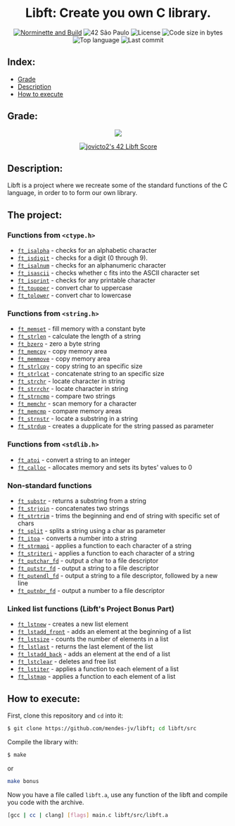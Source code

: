 <div align = center>

# Libft: Create you own C library.

[![Norminette and Build](https://github.com/mendes-jv/libft/actions/workflows/main.yml/badge.svg)](https://github.com/mendes-jv/libft/actions/workflows/main.yml)
![42 São Paulo](https://img.shields.io/badge/42-SP-1E2952)
![License](https://img.shields.io/github/license/mendes-jv/libft?color=dark-green)
![Code size in bytes](https://img.shields.io/github/languages/code-size/mendes-jv/libft?color=dark-green)
![Top language](https://img.shields.io/github/languages/top/mendes-jv/libft?color=dark-green)
![Last commit](https://img.shields.io/github/last-commit/mendes-jv/libft?color=dark-green)

</div>

## Index:

* [Grade](#grade)
* [Description](#description)
* [How to execute](#how-to-execute)

## Grade:

<div align = center>

![](https://game.42sp.org.br/static/assets/achievements/libftm.png)

[![jovicto2's 42 Libft Score](https://badge42.vercel.app/api/v2/clj244ax4006908l8zkjw830s/project/3081696)](https://github.com/JaeSeoKim/badge42)



</div>

## Description:

Libft is a project where we recreate some of the standard functions of the C language, in order to to form our own library.

## The project:

### Functions from `<ctype.h>`

- [`ft_isalpha`](src/ft_isalpha.c)	- checks  for  an  alphabetic  character
- [`ft_isdigit`](src/ft_isdigit.c)	- checks for a digit (0 through 9).
- [`ft_isalnum`](src/ft_isalnum.c)	- checks for an alphanumeric character
- [`ft_isascii`](src/ft_isascii.c)	- checks whether c fits into the ASCII character set
- [`ft_isprint`](src/ft_isprint.c)	- checks for any printable character
- [`ft_toupper`](src/ft_toupper.c)	- convert char to uppercase
- [`ft_tolower`](src/ft_tolower.c)	- convert char to lowercase

### Functions from `<string.h>`

- [`ft_memset`](src/ft_memset.c)	- fill memory with a constant byte
- [`ft_strlen`](src/ft_strlen.c)	- calculate the length of a string
- [`ft_bzero`](src/ft_bzero.c)	- zero a byte string
- [`ft_memcpy`](src/ft_memcpy.c)	- copy memory area
- [`ft_memmove`](src/ft_memmove.c)	- copy memory area
- [`ft_strlcpy`](src/ft_strlcpy.c)	- copy string to an specific size
- [`ft_strlcat`](src/ft_strlcat.c)	- concatenate string to an specific size
- [`ft_strchr`](src/ft_strchr.c)	- locate character in string
- [`ft_strrchr`](src/ft_strrchr.c)	- locate character in string
- [`ft_strncmp`](src/ft_strncmp.c)	- compare two strings
- [`ft_memchr`](src/ft_memchr.c)	- scan memory for a character
- [`ft_memcmp`](src/ft_memcmp.c)	- compare memory areas
- [`ft_strnstr`](src/ft_strnstr.c)	- locate a substring in a string
- [`ft_strdup`](src/ft_strdup.c)	- creates a dupplicate for the string passed as parameter

### Functions from `<stdlib.h>`
- [`ft_atoi`](src/ft_atoi.c)	- convert a string to an integer
- [`ft_calloc`](src/ft_calloc.c)	- allocates memory and sets its bytes' values to 0

### Non-standard functions
- [`ft_substr`](src/ft_substr.c)	- returns a substring from a string
- [`ft_strjoin`](src/ft_strjoin.c)	- concatenates two strings
- [`ft_strtrim`](src/ft_strtrim.c)	- trims the beginning and end of string with specific set of chars
- [`ft_split`](src/ft_split.c)	- splits a string using a char as parameter
- [`ft_itoa`](src/ft_itoa.c)	- converts a number into a string
- [`ft_strmapi`](src/ft_strmapi.c)	- applies a function to each character of a string
- [`ft_striteri`](src/ft_striteri.c)	- applies a function to each character of a string
- [`ft_putchar_fd`](src/ft_putchar_fd.c)	- output a char to a file descriptor
- [`ft_putstr_fd`](src/ft_putstr_fd.c)	- output a string to a file descriptor
- [`ft_putendl_fd`](src/ft_putendl_fd.c)	- output a string to a file descriptor, followed by a new line
- [`ft_putnbr_fd`](src/ft_putnbr_fd.c)	- output a number to a file descriptor

### Linked list functions (Libft's Project Bonus Part)

- [`ft_lstnew`](src/ft_lstnew_bonus.c)	- creates a new list element
- [`ft_lstadd_front`](src/ft_lstadd_front_bonus.c)	- adds an element at the beginning of a list
- [`ft_lstsize`](src/ft_lstsize_bonus.c)	- counts the number of elements in a list
- [`ft_lstlast`](src/ft_lstlast_bonus.c)	- returns the last element of the list
- [`ft_lstadd_back`](src/ft_lstadd_back_bonus.c)	- adds an element at the end of a list
- [`ft_lstclear`](src/ft_lstclear_bonus.c)	- deletes and free list
- [`ft_lstiter`](src/ft_lstiter_bonus.c)	- applies a function to each element of a list
- [`ft_lstmap`](src/ft_lstmap_bonus.c)	- applies a function to each element of a list

## How to execute:

First, clone this repository and `cd` into it:

```zsh
$ git clone https://github.com/mendes-jv/libft; cd libft/src
```

Compile the library with:

```zsh
$ make
```

or

```sh
make bonus
```

Now you have a file called `libft.a`, use any function of the libft and compile you code with the archive.   

```sh
[gcc | cc | clang] [flags] main.c libft/src/libft.a
```
